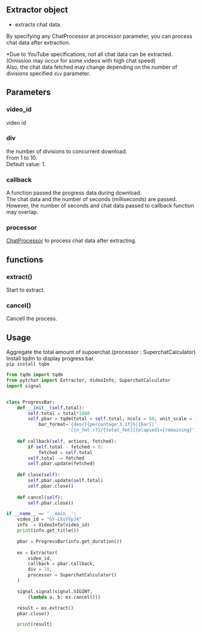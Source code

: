 ## Extractor object<br>
+ extracts chat data.

By specifying any ChatProcessor at processor parameter, you can process chat data after extraction.

*Due to YouTube specifications, not all chat data can be extracted. <br> (Omission may occur for some videos with high chat speed) <br> Also, the chat data fetched may change depending on the number of divisions specified `div` parameter.

## Parameters
### video_id
video id

### div
the number of divisions to concurrent download.<br>
From 1 to 10.<br>
Default value: 1.<br>



### callback
A function passed the progress data during download. <br>
The chat data and the number of seconds (milliseconds) are passed. <br>
However, the number of seconds and chat data passed to callback function may overlap.

### processor
[ChatProcessor](https://github.com/taizan-hokuto/pytchat/wiki/ChatProcessor) to process chat data after extracting.

## functions
### extract()
Start to extract.

### cancel()
Cancell the process.



## Usage
Aggregate the total amount of supoerchat.(processor : SuperchatCalculator)<br>
Install tqdm to display progress bar.<br>
`pip install tqbm`



```python
from tqdm import tqdm
from pytchat import Extractor, VideoInfo, SuperchatCalculator
import signal


class ProgressBar:
    def __init__(self,total):
        self.total = total*1000
        self.pbar = tqdm(total = self.total, ncols = 80, unit_scale = 1,
            bar_format='{desc}{percentage:3.1f}%|{bar}|'
                       '[{n_fmt:>7}/{total_fmt}]{elapsed}<{remaining}')
        
    def callback(self, actions, fetched):
        if self.total - fetched < 0:
            fetched = self.total
        self.total -= fetched
        self.pbar.update(fetched)
    
    def close(self):
        self.pbar.update(self.total)
        self.pbar.close()
    
    def cancel(self):
        self.pbar.close()

if __name__ == '__main__':
    video_id = "GY-LSsYVpJ4"
    info  = VideoInfo(video_id)
    print(info.get_title())    

    pbar = ProgressBar(info.get_duration())
 
    ex = Extractor(
        video_id,
        callback = pbar.callback,
        div = 10,
        processor = SuperchatCalculator()
    )

    signal.signal(signal.SIGINT,  
        (lambda a, b: ex.cancel()))

    result = ex.extract()
    pbar.close()

    print(result)
```